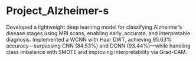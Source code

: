 # Project_Alzheimer-s
Developed a lightweight deep learning model for classifying Alzheimer’s disease stages using MRI scans, enabling early, accurate, and interpretable diagnosis. Implemented a WCNN with Haar DWT, achieving 95.63% accuracy—surpassing CNN (84.53%) and DCNN (93.44%)—while handling class imbalance with SMOTE and improving interpretability via Grad-CAM.
